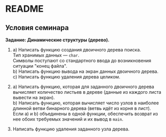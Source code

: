 # README

## Условия семинара

**Задание: Динамические структуры (дерево).**

1.  
   a) Написать функцию создания двоичного дерева поиска.  
      Тип хранимых данных — `char`.  
      Символы поступают со стандартного ввода до возникновения ситуации "конец файла".  
   b) Написать функцию вывода на экран данных двоичного дерева.  
   c) Написать функцию удаления дерева целиком.  

2.  
   a) Написать функцию, которая для заданного двоичного дерева вычисляет количество листьев в дереве (данные из каждого листа вывести на экран).  
   b) Написать функцию, которая вычисляет число узлов в наиболее длинной ветви бинарного дерева (ветвь идёт из корня в лист).  
      Если a) и b) объединены в одной функции, обеспечить возврат из нее обоих требуемых значений и их вывод в `main`.

3. Написать функцию удаления заданного узла дерева.  
